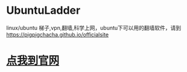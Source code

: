 # UbuntuLadder
linux/ubuntu 梯子,vpn,翻墙,科学上网，ubuntu下可以用的翻墙软件，请到 https://pigpigchacha.github.io/officialsite

# [点我到官网](https://pigpigchacha.github.io/officialsite)

